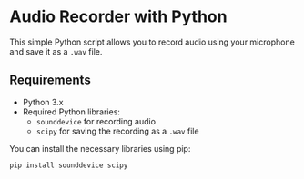 # Audio Recorder with Python

This simple Python script allows you to record audio using your microphone and save it as a `.wav` file.

## Requirements

- Python 3.x
- Required Python libraries:
  - `sounddevice` for recording audio
  - `scipy` for saving the recording as a `.wav` file

You can install the necessary libraries using pip:

```bash
pip install sounddevice scipy


